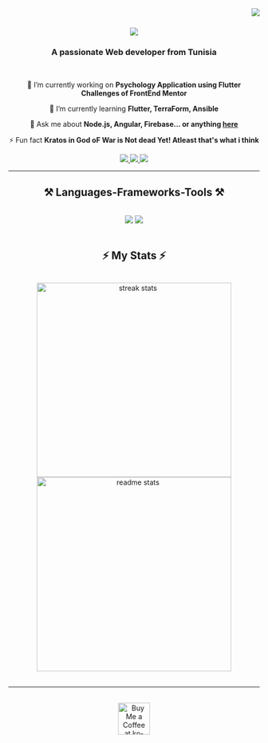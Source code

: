 <img align="right" src="https://visitor-badge.laobi.icu/badge?page_id=Mouhamed-Amine.Mouhamed-Amine" />

<h1 align="center">
    <img src="https://readme-typing-svg.demolab.com?font=Fira+Code&size=26&pause=1000&color=F73C11&random=false&width=435&lines=HI+%F0%9F%91%8BI'm+Mouhamed+Amine)](https://git.io/typing-svg" />
</h1>

<h3 align="center">A passionate Web developer from Tunisia </h3>
<br/>

<div align="center">
 
 🔭 I’m currently working on **Psychology Application using Flutter** **Challenges of FrontEnd Mentor**
 
 🌱 I’m currently learning **Flutter, TerraForm, Ansible**
 
  💬 Ask me about **Node.js, Angular, Firebase... or anything [here](https://github.com/Mouhamed-Amine/Mouhamed-Amine/issues)**

⚡ Fun fact **Kratos in God oF War is Not dead Yet! Atleast that's what i think**

 </div>
 
<div align="center"> 
  <a href="mailto:mouhamedamine.akchouche@gmail.com">
    <img src="https://img.shields.io/badge/Gmail-333333?style=for-the-badge&logo=gmail&logoColor=red" />
  </a>
  <a href="https://www.linkedin.com/in/mouhamed-amine-531036187/" target="_blank">
    <img src="https://img.shields.io/badge/LinkedIn-0077B5?style=for-the-badge&logo=linkedin&logoColor=white" target="_blank" />
  </a>
  <a href="https://social-links-profile-three-alpha.vercel.app/" target="_blank">
     <img src="https://img.shields.io/badge/Portfolio-FF5722?style=for-the-badge&logo=todoist&logoColor=white" target="_blank" /> <!-- sqlite, safari, google-chrome are other good icon options -->
  </a>
</div>

 <hr/>

<h2 align="center">⚒️ Languages-Frameworks-Tools ⚒️</h2>
<br/>
<div align="center">
    <img src="https://skillicons.dev/icons?i=angular,bootstrap,html,css,vscode,github,figma,tailwind,git" />
    <img src="https://skillicons.dev/icons?i=nodejs,python,javascript,typescript,express,firebase,mongodb,c,java,mysql" /><br>
</div>

<br/>

<h2 align="center">⚡ My Stats ⚡</h2>
<br>
<div align=center>
    
  <img width=390 src="https://streak-stats.demolab.com?user=Mouhamed-Amine&theme=highcontrast&hide_border=true&date_format=M%20j%5B%2C%20Y%5D&mode=weekly" alt="streak stats"/>
  
  <img width=390 src="https://github-readme-stats.vercel.app/api?username=Mouhamed-Amine&theme=highcontrast&hide_border=true&show_icons=true" alt="readme stats" />

</div>


<br/>

<hr/>

<br/>
<div align="center">
<a href='https://ko-fi.com/mouhamedamineakchouche' target='_blank'><img height='64' style='border:0px;height:64px;' src='https://storage.ko-fi.com/cdn/kofi1.png?v=3' border='0' alt='Buy Me a Coffee at ko-fi.com' /></a>
</div>

<br/>



